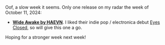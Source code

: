 Oof, a slow week it seems. Only one release on my radar the week of October 11, 2024:

* **[Wide Awake by HAEVN](https://listentomore.com/album/haevn_wide-awake)**. I liked their indie pop / electronica debut [Eyes Closed](https://listentomore.com/album/haevn_eyes-closed), so will give this one a go.

Hoping for a stronger week next week!